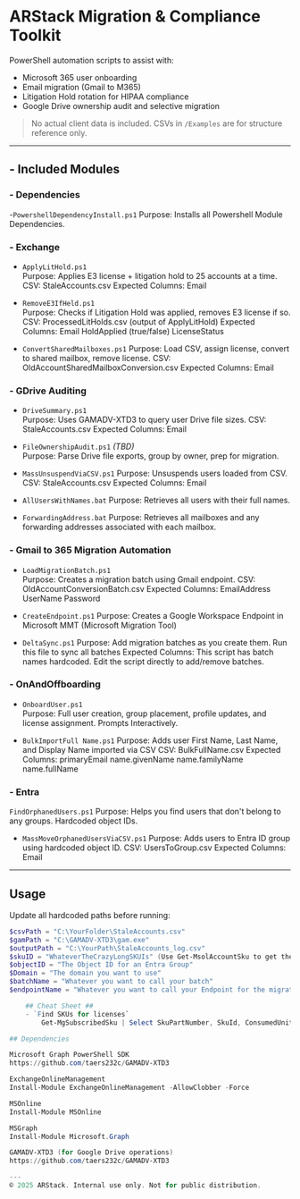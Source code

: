 # ARStack Migration & Compliance Toolkit

PowerShell automation scripts to assist with:
- Microsoft 365 user onboarding
- Email migration (Gmail to M365)
- Litigation Hold rotation for HIPAA compliance
- Google Drive ownership audit and selective migration

> No actual client data is included. CSVs in `/Examples` are for structure reference only.

---

## - Included Modules

### - Dependencies
-`PowershellDependencyInstall.ps1`
    Purpose: Installs all Powershell Module Dependencies.

### - Exchange
- `ApplyLitHold.ps1`  
    Purpose: Applies E3 license + litigation hold to 25 accounts at a time.
    CSV: StaleAccounts.csv
    Expected Columns:
        Email

- `RemoveE3IfHeld.ps1`  
    Purpose: Checks if Litigation Hold was applied, removes E3 license if so.
    CSV: ProcessedLitHolds.csv (output of ApplyLitHold)
    Expected Columns:
        Email
        HoldApplied (true/false)
        LicenseStatus

- `ConvertSharedMailboxes.ps1`
    Purpose: Load CSV, assign license, convert to shared mailbox, remove license.
    CSV: OldAccountSharedMailboxConversion.csv
    Expected Columns:
        Email

### - GDrive Auditing
- `DriveSummary.ps1`  
    Purpose: Uses GAMADV-XTD3 to query user Drive file sizes.
    CSV: StaleAccounts.csv
    Expected Columns:
        Email

- `FileOwnershipAudit.ps1` *(TBD)*  
    Purpose: Parse Drive file exports, group by owner, prep for migration.

- `MassUnsuspendViaCSV.ps1`
    Purpose: Unsuspends users loaded from CSV.
    CSV: StaleAccounts.csv
    Expected Columns:
        Email

- `AllUsersWithNames.bat`
    Purpose: Retrieves all users with their full names.

- `ForwardingAddress.bat`
    Purpose: Retrieves all mailboxes and any forwarding addresses associated with each mailbox.

### - Gmail to 365 Migration Automation
- `LoadMigrationBatch.ps1`  
    Purpose: Creates a migration batch using Gmail endpoint.
    CSV: OldAccountConversionBatch.csv
    Expected Columns:
        EmailAddress
        UserName
        Password

- `CreateEndpoint.ps1`
    Purpose: Creates a Google Workspace Endpoint in Microsoft MMT (Microsoft Migration Tool)

- `DeltaSync.ps1`
    Purpose: Add migration batches as you create them. Run this file to sync all batches 
    Expected Columns:
        This script has batch names hardcoded. Edit the script directly to add/remove batches.

### - OnAndOffboarding
- `OnboardUser.ps1`  
    Purpose: Full user creation, group placement, profile updates, and license assignment.
    Prompts Interactively.

- `BulkImportFull Name.ps1`
    Purpose: Adds user First Name, Last Name, and Display Name imported via CSV
    CSV: BulkFullName.csv
    Expected Columns:
        primaryEmail
        name.givenName
        name.familyName
        name.fullName

### - Entra
  `FindOrphanedUsers.ps1`
    Purpose: Helps you find users that don't belong to any groups. Hardcoded object IDs.

- `MassMoveOrphanedUsersViaCSV.ps1`
    Purpose: Adds users to Entra ID group using hardcoded object ID.
    CSV: UsersToGroup.csv
    Expected Columns:
        Email
---

##  Usage

Update all hardcoded paths before running:
```powershell
$csvPath = "C:\YourFolder\StaleAccounts.csv"
$gamPath = "C:\GAMADV-XTD3\gam.exe"
$outputPath = "C:\YourPath\StaleAccounts_log.csv"
$skuID = "WhateverTheCrazyLongSKUIs" (Use Get-MsolAccountSku to get the SKU)
$objectID = "The Object ID for an Entra Group"
$Domain = "The domain you want to use"
$batchName = "Whatever you want to call your batch"
$endpointName = "Whatever you want to call your Endpoint for the migration"

    ## Cheat Sheet ##
    - `Find SKUs for licenses`
        Get-MgSubscribedSku | Select SkuPartNumber, SkuId, ConsumedUnits

## Dependencies

Microsoft Graph PowerShell SDK
https://github.com/taers232c/GAMADV-XTD3

ExchangeOnlineManagement
Install-Module ExchangeOnlineManagement -AllowClobber -Force

MSOnline
Install-Module MSOnline

MSGraph
Install-Module Microsoft.Graph

GAMADV-XTD3 (for Google Drive operations)
https://github.com/taers232c/GAMADV-XTD3

---
© 2025 ARStack. Internal use only. Not for public distribution.  
